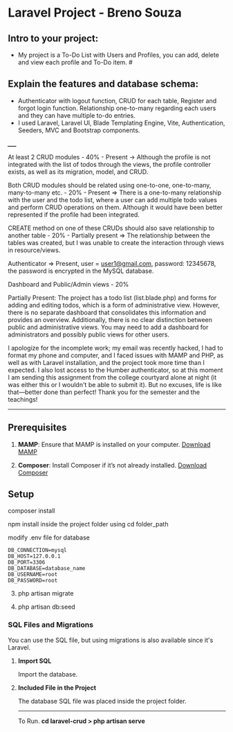 # Laravel Project - Breno Souza

## Intro to your project:
- My project is a To-Do List with Users and Profiles, you can add, delete and view each profile and To-Do item. #
## Explain the features and database schema:
- Authenticator with logout function, CRUD for each table, Register and forgot login function. Relationship one-to-many regarding each users and they can have multiple to-do entries.
- I used Laravel, Laravel UI, Blade Templating Engine, Vite, Authentication, Seeders, MVC and Bootstrap components.

***___***
  
  At least 2 CRUD modules - 40% - Present -> Although the profile is not integrated with the list of todos through the views, the profile controller exists, as well as its migration, model, and CRUD.

Both CRUD modules should be related using one-to-one, one-to-many, many-to-many etc. - 20% - Present => There is a one-to-many relationship with the user and the todo list, where a user can add multiple todo values and perform CRUD operations on them. Although it would have been better represented if the profile had been integrated.

CREATE method on one of these CRUDs should also save relationship to another table - 20% - Partially present => The relationship between the tables was created, but I was unable to create the interaction through views in resource/views.

Authenticator => Present, user = user1@gmail.com, password: 12345678, the password is encrypted in the MySQL database.

Dashboard and Public/Admin views - 20%

Partially Present: The project has a todo list (list.blade.php) and forms for adding and editing todos, which is a form of administrative view. However, there is no separate dashboard that consolidates this information and provides an overview. Additionally, there is no clear distinction between public and administrative views. You may need to add a dashboard for administrators and possibly public views for other users.

I apologize for the incomplete work; my email was recently hacked, I had to format my phone and computer, and I faced issues with MAMP and PHP, as well as with Laravel installation, and the project took more time than I expected. I also lost access to the Humber authenticator, so at this moment I am sending this assignment from the college courtyard alone at night (it was either this or I wouldn't be able to submit it). But no excuses, life is like that—better done than perfect! Thank you for the semester and the teachings!
___

## Prerequisites

1. **MAMP**: Ensure that MAMP is installed on your computer. [Download MAMP](https://www.mamp.info/en/)

2. **Composer**: Install Composer if it’s not already installed. [Download Composer](https://getcomposer.org/)

## Setup

composer install

npm install inside the project folder using cd folder_path

modify .env file for database

```
DB_CONNECTION=mysql
DB_HOST=127.0.0.1
DB_PORT=3306
DB_DATABASE=database_name
DB_USERNAME=root
DB_PASSWORD=root
```

3. php artisan migrate

4. php artisan db:seed

### **SQL Files and Migrations**

You can use the SQL file, but using migrations is also available since it's Laravel.

1. **Import SQL**

   Import the database.

2. **Included File in the Project**

   The database SQL file was placed inside the project folder.

   ___

      To Run. **cd laravel-crud > php artisan serve**
